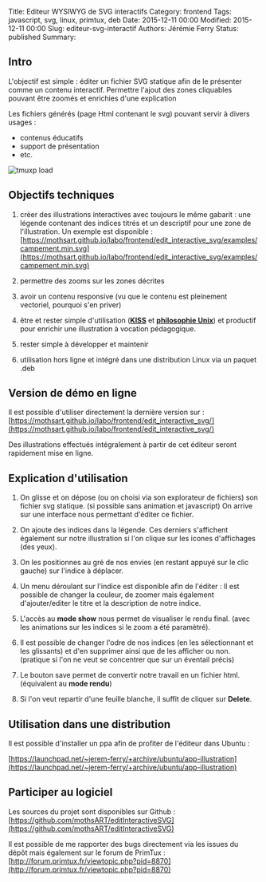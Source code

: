 Title: Editeur WYSIWYG de SVG interactifs
Category: frontend
Tags: javascript, svg, linux, primtux, deb
Date: 2015-12-11 00:00
Modified: 2015-12-11 00:00
Slug: editeur-svg-interactif
Authors: Jérémie Ferry
Status: published
Summary:

## Intro

L'objectif est simple : éditer un fichier SVG statique afin de le présenter comme un contenu interactif. 
Permettre l'ajout des zones cliquables pouvant être zoomés et enrichies d'une explication

Les fichiers générés (page Html contenant le svg) pouvant servir à divers usages :

- contenus éducatifs
- support de présentation
- etc.

![tmuxp load](static/images/editeur_svg/editeur_svg_exemple1.png)

## Objectifs techniques

1. créer des illustrations interactives avec toujours le même gabarit : une légende contenant des indices titrés et un descriptif pour une zone de l'illustration.
Un exemple est disponible : [https://mothsart.github.io/labo/frontend/edit_interactive_svg/examples/campement.min.svg](https://mothsart.github.io/labo/frontend/edit_interactive_svg/examples/campement.min.svg)

2. permettre des zooms sur les zones décrites

3. avoir un contenu responsive (vu que le contenu est pleinement vectoriel, pourquoi s'en priver)

4. être et rester simple d'utilisation (**[KISS](https://fr.wikipedia.org/wiki/Principe_KISS)** et **[philosophie Unix](https://fr.wikipedia.org/wiki/Philosophie_d%27Unix)**) et productif pour enrichir une illustration à vocation pédagogique.

5. rester simple à développer et maintenir

6. utilisation hors ligne et intégré dans une distribution Linux via un paquet .deb

## Version de démo en ligne

Il est possible d'utiliser directement la dernière version sur :
[https://mothsart.github.io/labo/frontend/edit_interactive_svg/](https://mothsart.github.io/labo/frontend/edit_interactive_svg/)

Des illustrations effectués intégralement à partir de cet éditeur seront rapidement mise en ligne.

## Explication d'utilisation

1. On glisse et on dépose (ou on choisi via son explorateur de fichiers) son fichier svg statique. (si possible sans animation et javascript)
On arrive sur une  interface nous permettant d'éditer ce fichier.

2. On ajoute des indices dans la légende. Ces derniers s'affichent également sur notre illustration si l'on clique sur les icones d'affichages (des yeux).

3. On les positionnes au gré de nos envies (en restant appuyé sur le clic gauche) sur l'indice à déplacer.

4. Un menu déroulant sur l'indice est disponible afin de l'éditer :
Il est possible de changer la couleur, de zoomer mais également d'ajouter/editer le titre et la description de notre indice.

5. L'accès au **mode show** nous permet de visualiser le rendu final. (avec les animations sur les indices si le zoom a été paramètré).

6. Il est possible de changer l'odre de nos indices (en les sélectionnant et les glissants) et d'en supprimer ainsi que de les afficher ou non. (pratique si l'on ne veut se concentrer que sur un éventail précis)

6. Le bouton save permet de convertir notre travail en un fichier html. (équivalent au **mode rendu**)

7. Si l'on veut repartir d'une feuille blanche, il suffit de cliquer sur **Delete**.

## Utilisation dans une distribution

Il est possible d'installer un ppa afin de profiter de l'éditeur dans Ubuntu :

[https://launchpad.net/~jerem-ferry/+archive/ubuntu/app-illustration](https://launchpad.net/~jerem-ferry/+archive/ubuntu/app-illustration)

## Participer au logiciel

Les sources du projet sont disponibles sur Github : [https://github.com/mothsART/editInteractiveSVG](https://github.com/mothsART/editInteractiveSVG)

Il est possible de me rapporter des bugs directement via les issues du dépôt mais également sur le forum de PrimTux :
[http://forum.primtux.fr/viewtopic.php?pid=8870](http://forum.primtux.fr/viewtopic.php?pid=8870)
